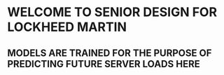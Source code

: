 # WELCOME TO SENIOR DESIGN FOR LOCKHEED MARTIN
## MODELS ARE TRAINED FOR THE PURPOSE OF PREDICTING FUTURE SERVER LOADS HERE

